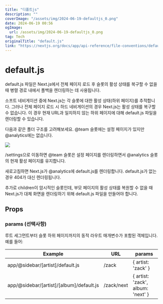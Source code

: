 ```yaml
---
title: "디폴트js"
description: ""
coverImage: "/assets/img/2024-06-19-defaultjs_0.png"
date: 2024-06-19 00:56
ogImage:
  url: /assets/img/2024-06-19-defaultjs_0.png
tag: Tech
originalTitle: "default.js"
link: "https://nextjs.org/docs/app/api-reference/file-conventions/default"
---
```


# default.js

default.js 파일은 Next.js에서 전체 페이지 로드 후 슬롯의 활성 상태를 복구할 수 없을 때 병렬 경로 내에서 폴백을 렌더링하는 데 사용됩니다.

소프트 네비게이션 중에 Next.js는 각 슬롯에 대한 활성 상태(하위 페이지)를 추적합니다. 그러나 전체 페이지 로드 시 하드 네비게이션의 경우 Next.js는 활성 상태를 복구할 수 없습니다. 이 경우 현재 URL과 일치하지 않는 하위 페이지에 대해 default.js 파일을 렌더링할 수 있습니다.

다음과 같은 폴더 구조를 고려해보세요. @team 슬롯에는 설정 페이지가 있지만 @analytics에는 없습니다.

<div class="content-ad"></div>

<img src="/assets/img2024-06-19-defaultjs_0.png" />

/settings으로 이동하면 @team 슬롯은 설정 페이지를 렌더링하면서 @analytics 슬롯의 현재 활성 페이지를 유지합니다.

새로고침하면 Next.js가 @analytics에 default.js를 렌더링합니다. default.js가 없는 경우 404가 대신 렌더링됩니다.

추가로 children이 암시적인 슬롯인데, 부모 페이지의 활성 상태를 복원할 수 없을 때 Next.js가 대체 화면을 렌더링하기 위해 default.js 파일을 만들어야 합니다.

<div class="content-ad"></div>

## Props

### params (선택사항)

루트 세그먼트부터 슬롯 하위 페이지까지의 동적 라우트 매개변수가 포함된 객체입니다. 예를 들어:


| Example                                  | URL        | params                            |
| ---------------------------------------- | ---------- | --------------------------------- |
| app/@sidebar/[artist]/default.js         | /zack      | { artist: 'zack' }                |
| app/@sidebar/[artist]/[album]/default.js | /zack/next | { artist: 'zack', album: 'next' } |

